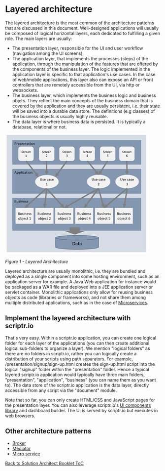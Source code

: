 # Layered architecture

The layered architecture is the most common of the architecture patterns that are discussed in this document. 
Well-designed applications will usually be composed of logical horizontal layers, each dedicated to fulfilling a given role. The main layers are usually: 
- The presentation layer, responsible for the UI and user workflow (navigation among the UI screens), 
- The application layer, that implements the processes (steps) of the application, through the manipulation of the features that are offered by the components of the business layer.
The logic implemented in the application layer is specific to that application's use cases. In the case of web/mobile applications, this layer also can expose an API or front controllers that are remotely accessible from the UI, via http or websockets.
- The business layer, which implements the business logic and business objets. They reflect the main concepts of the business domain that is covered by the application and they are usually persistent, i.e. their state will be saved into a durable data store. The definitions (e.g classes) of the business objects is usually highly reusable.
- The data layer is where business data is persisted. It is typically a database, relational or not.

![layered architecture](./layered.PNG)

*Figure 1 - Layered Architecture*

Layered architecture are usually monolithic, i.e. they are bundled and deployed as a single component into some hosting environment, such as an application server for example. A Java Web application for instance would be packaged as a WAR file and deployed into a JEE application server or servlet container. Monolithic applications only allow for reusing business objects as code (libraries or frameworks), and not share them among multiple distributed applications, such as in the case of [Microservices](./micro_services.md).

## Implement the layered architecture with scriptr.io

That's very easy. Within a scriptr.io application, you can create one logical folder for each layer of the applications (you can then create additional logical sub-folders to organize a layer). We mention "logical folders" as there are no folders in scriptr.io, rather you can logically create a distribution of your scripts using path separators. For example, /presentation/signup/sign-up.html creates the sign-up.html script into the logical "signup" folder within the "presentation" folder. Hence a typical layered scriptr.io application would typically have three main folders, "presentation", "application", "business" (you can name them as you want to). The data store of the scriptr.io application is the data layer, directly accessible from any script via the "document" module.

Note that so far, you can only create HTML/CSS and JavaScript pages for the presentation layer. You can also leverage scriptr.io's [UI components library](https://github.com/scriptrdotio/UIComponents) and dashboard builder. The UI is served by scriptr.io but executes in web browsers.

## Other architecture patterns
- [Broker](./broker.md)
- [Mediator](./mediator.md)
- [Micro service](./micro_service.md)

[Back to Solution Architect Booklet ToC](./solution_architect_booklet.md#toc)
